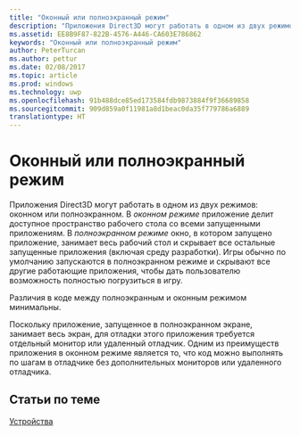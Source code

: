 ```yaml
---
title: "Оконный или полноэкранный режим"
description: "Приложения Direct3D могут работать в одном из двух режимов: оконном или полноэкранном."
ms.assetid: EE8B9F87-822B-4576-A446-CA603E786862
keywords: "Оконный или полноэкранный режим"
author: PeterTurcan
ms.author: pettur
ms.date: 02/08/2017
ms.topic: article
ms.prod: windows
ms.technology: uwp
ms.openlocfilehash: 91b488dce85ed173584fdb9873884f9f36689858
ms.sourcegitcommit: 909d859a0f11981a8d1beac0da35f779786a6889
translationtype: HT
---
```

# <a name="span-iddirect3dconceptswindowedvsfull-screenmodespanwindowed-vs-full-screen-mode"></a><span id="direct3dconcepts.windowed_vs__full-screen_mode"></span>Оконный или полноэкранный режим


Приложения Direct3D могут работать в одном из двух режимов: оконном или полноэкранном. В *оконном режиме* приложение делит доступное пространство рабочего стола со всеми запущенными приложениям. В *полноэкранном режиме* окно, в котором запущено приложение, занимает весь рабочий стол и скрывает все остальные запущенные приложения (включая среду разработки). Игры обычно по умолчанию запускаются в полноэкранном режиме и скрывают все другие работающие приложения, чтобы дать пользователю возможность полностью погрузиться в игру.

Различия в коде между полноэкранным и оконным режимом минимальны.

Поскольку приложение, запущенное в полноэкранном экране, занимает весь экран, для отладки этого приложения требуется отдельный монитор или удаленный отладчик. Одним из преимуществ приложения в оконном режиме является то, что код можно выполнять по шагам в отладчике без дополнительных мониторов или удаленного отладчика.

## <a name="span-idrelated-topicsspanrelated-topics"></a><span id="related-topics"></span>Статьи по теме


[Устройства](devices.md)

 

 




